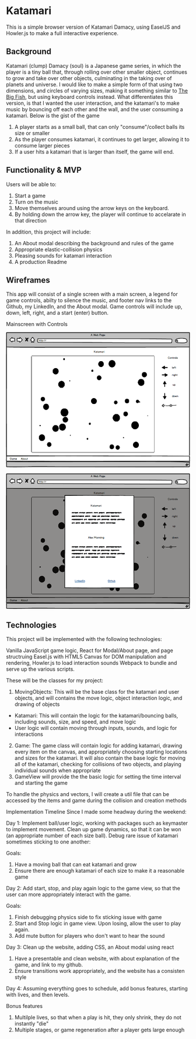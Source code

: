 # Katamari

This is a simple browser version of Katamari Damacy, using EaselJS and Howler.js to make a full interactive experience.

## Background

Katamari (clump) Damacy (soul) is a Japanese game series, in which the player is a tiny ball that, through rolling over other smaller object, continues to grow and take over other objects, culminating in the taking over of planets and universe. I would like to make a simple form of that using two dimensions, and circles of varying sizes, making it something similar to [The Big Fish](http://www.funinbrowser.com/?g=4), but using keyboard controls instead. What differentiates this version, is that I wanted the user interaction, and the katamari's to make music by bouncing off each other and the wall, and the user consuming a katamari. Below is the gist of the game

1) A player starts as a small ball, that can only "consume"/collect balls its size or smaller 
2) As the player consumes katamari, it continues to get larger, allowing it to consume larger pieces 
3) If a user hits a katamari that is larger than itself, the game will end. 

## Functionality & MVP

Users will be able to:

1. Start a game
2. Turn on the music
3. Move themselves around using the arrow keys on the keyboard.
4. By holding down the arrow key, the player will continue to accelarate in that direction

In addition, this project will include:

1. An About modal describing the background and rules of the game
2. Appropriate elastic-collision physics
3. Pleasing sounds for katamari interaction
2. A production Readme

## Wireframes

This app will consist of a single screen with a main screen, a legend for game controls, abilty to silence the music, and footer nav links to the Github, my LinkedIn, and the About modal. Game controls will include up, down, left, right, and a start (enter) button.

Mainscreen with Controls

![main screen](main_screen.png)

![Modal](modal.png)


## Technologies

This project will be implemented with the following technologies:

Vanilla JavaScript game logic,
React for Modal/About page, and page structruing
Easel.js with HTML5 Canvas for DOM manipulation and rendering,
Howler.js to load interaction sounds
Webpack to bundle and serve up the various scripts.

These will be the classes for my project:

1. MovingObjects: This will be the base class for the katamari and user objects, and will contains the move logic, object interaction logic, and drawing of objects
  + Katamari: This will contain the logic for the katamari/bouncing balls, including sounds, size, and speed, and move logic
  + User logic will contain moving through inputs, sounds, and logic for interactions
2. Game: The game class will contain logic for adding katamari, drawing every item on the canvas, and appropriately choosing starting locations and sizes for the katamari. It will also contain the base logic for moving all of the katamari, checking for collisions of two objects, and playing individual sounds when appropriate
3. GameView will provide the the basic logic for setting the time interval and starting the game

To handle the physics and vectors, I will create a util file that can be accessed by the items and game during the collision and creation methods


Implementation Timeline
Since I made some headway during the weekend:

Day 1: Implement ball/user logic, working with packages such as keymaster to implement movement. Clean up game dynamics, so that it can be won (an appropriate number of each size ball). Debug rare issue of katamari sometimes sticking to one another:

Goals: 

1. Have a moving ball that can eat katamari and grow
2. Ensure there are enough katamari of each size to make it a reasonable game

Day 2: Add start, stop, and play again logic to the game view, so that the user can more appropriately interact with the game.

Goals:

1. Finish debugging physics side to fix sticking issue with game
2. Start and Stop logic in game view. Upon losing, allow the user to play again. 
3. Add mute button for players who don't want to hear the sound

Day 3: Clean up the website, adding CSS, an About modal using react

1. Have a presentable and clean website, with about explanation of the game, and link to my github.
2. Ensure transitions work appropriately, and the website has a consisten style

Day 4: Assuming everything goes to schedule, add bonus features, starting with lives, and then levels.

Bonus features

1. Multilple lives, so that when a play is hit, they only shrink, they do not instantly "die"
2. Multiple stages, or game regeneration after a player gets large enough
